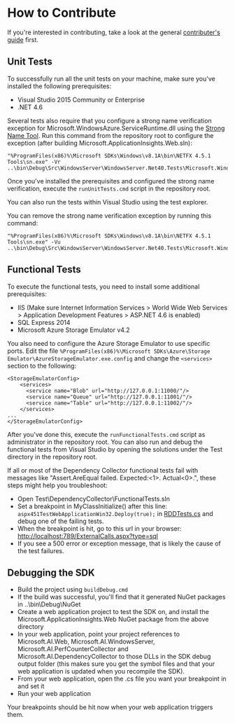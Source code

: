 # How to Contribute

If you're interested in contributing, take a look at the general [contributer's guide](https://github.com/Microsoft/ApplicationInsights-Home/blob/master/CONTRIBUTING.md) first.

## Unit Tests

To successfully run all the unit tests on your machine, make sure you've installed the following prerequisites:

* Visual Studio 2015 Community or Enterprise
* .NET 4.6

Several tests also require that you configure a strong name verification exception for Microsoft.WindowsAzure.ServiceRuntime.dll using the [Strong Name Tool](https://msdn.microsoft.com/en-us/library/k5b5tt23(v=vs.110).aspx). Run this command from the repository root to configure the exception (after building Microsoft.ApplicationInsights.Web.sln):

    "%ProgramFiles(x86)%\Microsoft SDKs\Windows\v8.1A\bin\NETFX 4.5.1 Tools\sn.exe" -Vr ..\bin\Debug\Src\WindowsServer\WindowsServer.Net40.Tests\Microsoft.WindowsAzure.ServiceRuntime.dll
    
Once you've installed the prerequisites and configured the strong name verification, execute the ```runUnitTests.cmd``` script in the repository root.

You can also run the tests within Visual Studio using the test explorer.

You can remove the strong name verification exception by running this command:

    "%ProgramFiles(x86)%\Microsoft SDKs\Windows\v8.1A\bin\NETFX 4.5.1 Tools\sn.exe" -Vu ..\bin\Debug\Src\WindowsServer\WindowsServer.Net40.Tests\Microsoft.WindowsAzure.ServiceRuntime.dll
    
## Functional Tests

To execute the functional tests, you need to install some additional prerequisites:

* IIS (Make sure Internet Information Services > World Wide Web Services > Application Development Features > ASP.NET 4.6 is enabled)
* SQL Express 2014
* Microsoft Azure Storage Emulator v4.2

You also need to configure the Azure Storage Emulator to use specific ports. Edit the file ```%ProgramFiles(x86)%\Microsoft SDKs\Azure\Storage Emulator\AzureStorageEmulator.exe.config``` and change the ```<services>``` section to the following:

    <StorageEmulatorConfig>
        <services>
          <service name="Blob" url="http://127.0.0.1:11000/"/>
          <service name="Queue" url="http://127.0.0.1:11001/"/>
          <service name="Table" url="http://127.0.0.1:11002/"/>
        </services>
    ...
    </StorageEmulatorConfig>

After you've done this, execute the ```runFunctionalTests.cmd``` script as administrator in the repository root. You can also run and debug the functional tests from Visual Studio by opening the solutions under the Test directory in the repository root.

If all or most of the Dependency Collector functional tests fail with messages like "Assert.AreEqual failed. Expected:<1>. Actual<0>.", these steps might help you troubleshoot:

* Open Test\DependencyCollector\FunctionalTests.sln
* Set a breakpoint in MyClassInitialize() after this line: ```aspx451TestWebApplicationWin32.Deploy(true);``` in [RDDTests.cs](https://github.com/Microsoft/ApplicationInsights-server-dotnet/blob/develop/Test/DependencyCollector/FunctionalTests/FuncTest/RDDTests.cs) and debug one of the failing tests.
* When the breakpoint is hit, go to this url in your browser: [http://localhost:789/ExternalCalls.aspx?type=sql](http://localhost:789/ExternalCalls.aspx?type=sql)
* If you see a 500 error or exception message, that is likely the cause of the test failures.

## Debugging the SDK

* Build the project using ```buildDebug.cmd``` 
* If the build was successful, you'll find that it generated NuGet packages in <repository root>\..\bin\Debug\NuGet 
* Create a web application project to test the SDK on, and install the Microsoft.ApplicationInsights.Web NuGet package from the above directory
* In your web application, point your project references to Microsoft.AI.Web, Microsoft.AI.WindowsServer, Microsoft.AI.PerfCounterCollector and Microsoft.AI.DependencyCollector to those DLLs in the SDK debug output folder (this makes sure you get the symbol files and that your web application is updated when you recompile the SDK).
* From your web application, open the .cs file you want your breakpoint in and set it
* Run your web application

Your breakpoints should be hit now when your web application triggers them.
